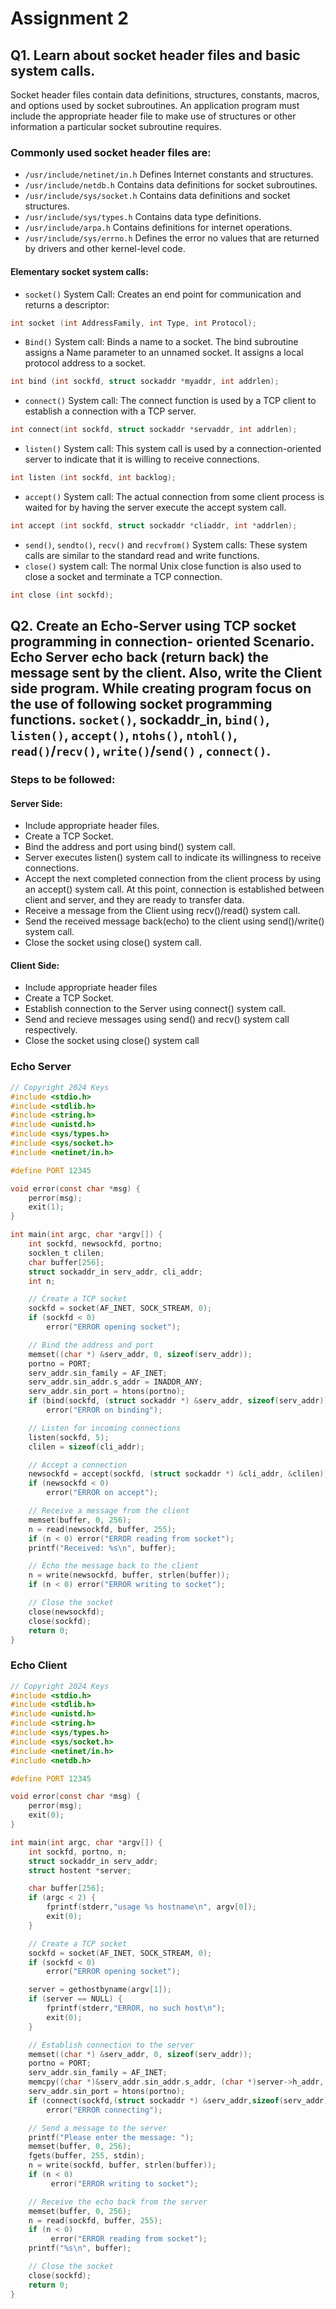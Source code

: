 # Assignment 2

## Q1. Learn about socket header files and basic system calls.
Socket header files contain data definitions, structures, constants, macros, and options used by
socket subroutines. An application program must include the appropriate header file to make use
of structures or other information a particular socket subroutine requires.
### Commonly used socket header files are:
- `/usr/include/netinet/in.h` Defines Internet constants and structures.
- `/usr/include/netdb.h` Contains data definitions for socket subroutines.
- `/usr/include/sys/socket.h` Contains data definitions and socket structures.
- `/usr/include/sys/types.h` Contains data type definitions.
- `/usr/include/arpa.h` Contains definitions for internet operations.
- `/usr/include/sys/errno.h` Defines the error no values that are returned by drivers and other kernel-level code.
#### Elementary socket system calls:
- `socket()` System Call: Creates an end point for communication and returns a descriptor:<br>
```c
int socket (int AddressFamily, int Type, int Protocol);
```
- `Bind()` System call: Binds a name to a socket. The bind subroutine assigns a Name parameter to an unnamed socket. It assigns a local protocol address to a socket.
```c
int bind (int sockfd, struct sockaddr *myaddr, int addrlen);
```

- `connect()`  System call: The connect function is used by a TCP client to establish a connection with a TCP server.
```c
int connect(int sockfd, struct sockaddr *servaddr, int addrlen);
```

- `listen()` System call: This system call is used by a connection-oriented server to indicate that it is willing to receive connections.
```c
int listen (int sockfd, int backlog);
```
- `accept()` System call: The actual connection from some client process is waited for by having the server execute the accept system call.
```c
int accept (int sockfd, struct sockaddr *cliaddr, int *addrlen);
```

- `send()`, `sendto()`, `recv()` and `recvfrom()` System calls: These system calls are similar to the standard read and write functions.
- `close()` system call: The normal Unix close function is also used to close a socket and terminate a TCP connection.
```c
int close (int sockfd);
```

## Q2. Create an Echo-Server using TCP socket programming in connection- oriented Scenario. Echo Server echo back (return back) the message sent by the client. Also, write the Client side program. While creating program focus on the use of following socket programming functions. `socket()`, sockaddr_in, `bind()`, `listen()`, `accept()`, `ntohs()`, `ntohl()`, `read()`/`recv()`, `write()`/`send()` , `connect()`.

### Steps to be followed:
#### Server Side:
- Include appropriate header files.
- Create a TCP Socket.
- Bind the address and port using bind() system call.
- Server executes listen() system call to indicate its willingness to receive connections.
- Accept the next completed connection from the client process by using an accept() system call. At this point, connection is established between client and server, and they are ready to transfer data.
- Receive a message from the Client using recv()/read() system call.
- Send the received message back(echo) to the client using send()/write() system call.
- Close the socket using close() system call.
#### Client Side:
- Include appropriate header files
- Create a TCP Socket.
- Establish connection to the Server using connect() system call.
- Send and recieve messages using send() and recv() system call respectively.
- Close the socket using close() system call
### Echo Server
  ```c
  // Copyright 2024 Keys
  #include <stdio.h>
  #include <stdlib.h>
  #include <string.h>
  #include <unistd.h>
  #include <sys/types.h>
  #include <sys/socket.h>
  #include <netinet/in.h>

  #define PORT 12345

  void error(const char *msg) {
      perror(msg);
      exit(1);
  }

  int main(int argc, char *argv[]) {
      int sockfd, newsockfd, portno;
      socklen_t clilen;
      char buffer[256];
      struct sockaddr_in serv_addr, cli_addr;
      int n;

      // Create a TCP socket
      sockfd = socket(AF_INET, SOCK_STREAM, 0);
      if (sockfd < 0)
          error("ERROR opening socket");

      // Bind the address and port
      memset((char *) &serv_addr, 0, sizeof(serv_addr));
      portno = PORT;
      serv_addr.sin_family = AF_INET;
      serv_addr.sin_addr.s_addr = INADDR_ANY;
      serv_addr.sin_port = htons(portno);
      if (bind(sockfd, (struct sockaddr *) &serv_addr, sizeof(serv_addr)) < 0)
          error("ERROR on binding");

      // Listen for incoming connections
      listen(sockfd, 5);
      clilen = sizeof(cli_addr);

      // Accept a connection
      newsockfd = accept(sockfd, (struct sockaddr *) &cli_addr, &clilen);
      if (newsockfd < 0)
          error("ERROR on accept");

      // Receive a message from the client
      memset(buffer, 0, 256);
      n = read(newsockfd, buffer, 255);
      if (n < 0) error("ERROR reading from socket");
      printf("Received: %s\n", buffer);

      // Echo the message back to the client
      n = write(newsockfd, buffer, strlen(buffer));
      if (n < 0) error("ERROR writing to socket");

      // Close the socket
      close(newsockfd);
      close(sockfd);
      return 0;
  }
  ```

### Echo Client
  ```c
  // Copyright 2024 Keys
  #include <stdio.h>
  #include <stdlib.h>
  #include <unistd.h>
  #include <string.h>
  #include <sys/types.h>
  #include <sys/socket.h>
  #include <netinet/in.h>
  #include <netdb.h>

  #define PORT 12345

  void error(const char *msg) {
      perror(msg);
      exit(0);
  }

  int main(int argc, char *argv[]) {
      int sockfd, portno, n;
      struct sockaddr_in serv_addr;
      struct hostent *server;

      char buffer[256];
      if (argc < 2) {
          fprintf(stderr,"usage %s hostname\n", argv[0]);
          exit(0);
      }

      // Create a TCP socket
      sockfd = socket(AF_INET, SOCK_STREAM, 0);
      if (sockfd < 0)
          error("ERROR opening socket");

      server = gethostbyname(argv[1]);
      if (server == NULL) {
          fprintf(stderr,"ERROR, no such host\n");
          exit(0);
      }

      // Establish connection to the server
      memset((char *) &serv_addr, 0, sizeof(serv_addr));
      portno = PORT;
      serv_addr.sin_family = AF_INET;
      memcpy((char *)&serv_addr.sin_addr.s_addr, (char *)server->h_addr, server->h_length);
      serv_addr.sin_port = htons(portno);
      if (connect(sockfd,(struct sockaddr *) &serv_addr,sizeof(serv_addr)) < 0)
          error("ERROR connecting");

      // Send a message to the server
      printf("Please enter the message: ");
      memset(buffer, 0, 256);
      fgets(buffer, 255, stdin);
      n = write(sockfd, buffer, strlen(buffer));
      if (n < 0)
           error("ERROR writing to socket");

      // Receive the echo back from the server
      memset(buffer, 0, 256);
      n = read(sockfd, buffer, 255);
      if (n < 0)
           error("ERROR reading from socket");
      printf("%s\n", buffer);

      // Close the socket
      close(sockfd);
      return 0;
  }
  ```
